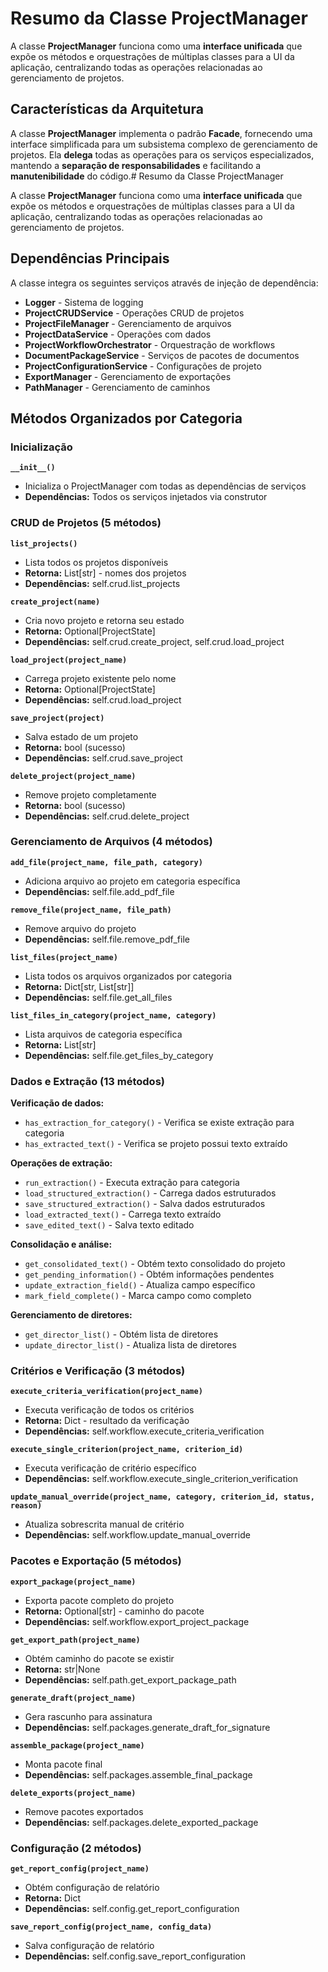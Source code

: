 # Resumo da Classe ProjectManager

A classe **ProjectManager** funciona como uma **interface unificada** que expõe os métodos e orquestrações de múltiplas classes para a UI da aplicação, centralizando todas as operações relacionadas ao gerenciamento de projetos.

## Características da Arquitetura

A classe **ProjectManager** implementa o padrão **Facade**, fornecendo uma interface simplificada para um subsistema complexo de gerenciamento de projetos. Ela **delega** todas as operações para os serviços especializados, mantendo a **separação de responsabilidades** e facilitando a **manutenibilidade** do código.# Resumo da Classe ProjectManager

A classe **ProjectManager** funciona como uma **interface unificada** que expõe os métodos e orquestrações de múltiplas classes para a UI da aplicação, centralizando todas as operações relacionadas ao gerenciamento de projetos.

## Dependências Principais

A classe integra os seguintes serviços através de injeção de dependência:
- **Logger** - Sistema de logging
- **ProjectCRUDService** - Operações CRUD de projetos
- **ProjectFileManager** - Gerenciamento de arquivos
- **ProjectDataService** - Operações com dados
- **ProjectWorkflowOrchestrator** - Orquestração de workflows
- **DocumentPackageService** - Serviços de pacotes de documentos
- **ProjectConfigurationService** - Configurações de projeto
- **ExportManager** - Gerenciamento de exportações
- **PathManager** - Gerenciamento de caminhos

## Métodos Organizados por Categoria

### **Inicialização**
**`__init__()`**
- Inicializa o ProjectManager com todas as dependências de serviços
- **Dependências:** Todos os serviços injetados via construtor

### **CRUD de Projetos** (5 métodos)
**`list_projects()`**
- Lista todos os projetos disponíveis
- **Retorna:** List[str] - nomes dos projetos
- **Dependências:** self.crud.list_projects

**`create_project(name)`**
- Cria novo projeto e retorna seu estado
- **Retorna:** Optional[ProjectState]
- **Dependências:** self.crud.create_project, self.crud.load_project

**`load_project(project_name)`**
- Carrega projeto existente pelo nome
- **Retorna:** Optional[ProjectState]
- **Dependências:** self.crud.load_project

**`save_project(project)`**
- Salva estado de um projeto
- **Retorna:** bool (sucesso)
- **Dependências:** self.crud.save_project

**`delete_project(project_name)`**
- Remove projeto completamente
- **Retorna:** bool (sucesso)
- **Dependências:** self.crud.delete_project

### **Gerenciamento de Arquivos** (4 métodos)
**`add_file(project_name, file_path, category)`**
- Adiciona arquivo ao projeto em categoria específica
- **Dependências:** self.file.add_pdf_file

**`remove_file(project_name, file_path)`**
- Remove arquivo do projeto
- **Dependências:** self.file.remove_pdf_file

**`list_files(project_name)`**
- Lista todos os arquivos organizados por categoria
- **Retorna:** Dict[str, List[str]]
- **Dependências:** self.file.get_all_files

**`list_files_in_category(project_name, category)`**
- Lista arquivos de categoria específica
- **Retorna:** List[str]
- **Dependências:** self.file.get_files_by_category

### **Dados e Extração** (13 métodos)
**Verificação de dados:**
- `has_extraction_for_category()` - Verifica se existe extração para categoria
- `has_extracted_text()` - Verifica se projeto possui texto extraído

**Operações de extração:**
- `run_extraction()` - Executa extração para categoria
- `load_structured_extraction()` - Carrega dados estruturados
- `save_structured_extraction()` - Salva dados estruturados
- `load_extracted_text()` - Carrega texto extraído
- `save_edited_text()` - Salva texto editado

**Consolidação e análise:**
- `get_consolidated_text()` - Obtém texto consolidado do projeto
- `get_pending_information()` - Obtém informações pendentes
- `update_extraction_field()` - Atualiza campo específico
- `mark_field_complete()` - Marca campo como completo

**Gerenciamento de diretores:**
- `get_director_list()` - Obtém lista de diretores
- `update_director_list()` - Atualiza lista de diretores

### **Critérios e Verificação** (3 métodos)
**`execute_criteria_verification(project_name)`**
- Executa verificação de todos os critérios
- **Retorna:** Dict - resultado da verificação
- **Dependências:** self.workflow.execute_criteria_verification

**`execute_single_criterion(project_name, criterion_id)`**
- Executa verificação de critério específico
- **Dependências:** self.workflow.execute_single_criterion_verification

**`update_manual_override(project_name, category, criterion_id, status, reason)`**
- Atualiza sobrescrita manual de critério
- **Dependências:** self.workflow.update_manual_override

### **Pacotes e Exportação** (5 métodos)
**`export_package(project_name)`**
- Exporta pacote completo do projeto
- **Retorna:** Optional[str] - caminho do pacote
- **Dependências:** self.workflow.export_project_package

**`get_export_path(project_name)`**
- Obtém caminho do pacote se existir
- **Retorna:** str|None
- **Dependências:** self.path.get_export_package_path

**`generate_draft(project_name)`**
- Gera rascunho para assinatura
- **Dependências:** self.packages.generate_draft_for_signature

**`assemble_package(project_name)`**
- Monta pacote final
- **Dependências:** self.packages.assemble_final_package

**`delete_exports(project_name)`**
- Remove pacotes exportados
- **Dependências:** self.packages.delete_exported_package

### **Configuração** (2 métodos)
**`get_report_config(project_name)`**
- Obtém configuração de relatório
- **Retorna:** Dict
- **Dependências:** self.config.get_report_configuration

**`save_report_config(project_name, config_data)`**
- Salva configuração de relatório  
- **Dependências:** self.config.save_report_configuration
